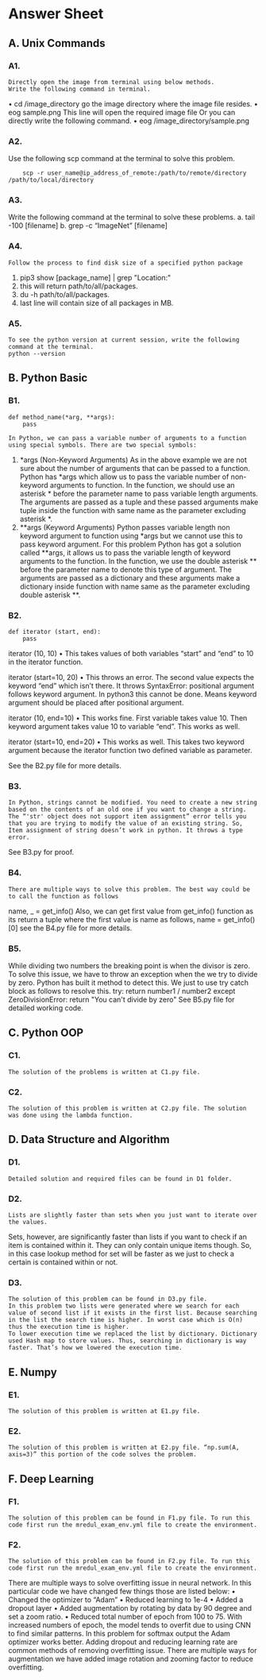 # Answer Sheet

## A.	Unix Commands
### A1.
	Directly open the image from terminal using below methods.
	Write the following command in terminal.
	
•	cd /image_directory
go the image directory where the image file resides. 
•	eog sample.png
This line will open the required image file
Or you can directly write the following command.
•	eog /image_directory/sample.png

### A2.
Use the following scp command at the terminal to solve this problem.
```
	scp -r user_name@ip_address_of_remote:/path/to/remote/directory /path/to/local/directory
```

### A3.
Write the following command at the terminal to solve these problems.
a.	tail -100 [filename]
b.	grep -c “ImageNet” [filename]
### A4.
	Follow the process to find disk size of a specified python package
1.	pip3 show [package_name] | grep "Location:"
2.	this will return path/to/all/packages.
3.	du -h path/to/all/packages.
4.	last line will contain size of all packages in MB.
### A5.
	To see the python version at current session, write the following command at the terminal.
	python --version


## B.	Python Basic
### B1.
	def method_name(*arg, **args):
    	pass
	
	In Python, we can pass a variable number of arguments to a function using special symbols. There are two special symbols:
1.	*args (Non-Keyword Arguments)
As in the above example we are not sure about the number of arguments that can be passed to a function. Python has *args which allow us to pass the variable number of non-keyword arguments to function.
In the function, we should use an asterisk * before the parameter name to pass variable length arguments. The arguments are passed as a tuple and these passed arguments make tuple inside the function with same name as the parameter excluding asterisk *.
2.	**args (Keyword Arguments)
Python passes variable length non keyword argument to function using *args but we cannot use this to pass keyword argument. For this problem Python has got a solution called **args, it allows us to pass the variable length of keyword arguments to the function.
In the function, we use the double asterisk ** before the parameter name to denote this type of argument. The arguments are passed as a dictionary and these arguments make a dictionary inside function with name same as the parameter excluding double asterisk **.

### B2.
	def iterator (start, end):
    	pass

iterator (10, 10)
•	This takes values of both variables “start” and “end” to 10 in the iterator function.

iterator (start=10, 20)
•	This throws an error. The second value expects the keyword “end” which isn’t there. It throws SyntaxError: positional argument follows keyword argument. In python3 this cannot be done. Means keyword argument should be placed after positional argument. 

iterator (10, end=10)
•	This works fine. First variable takes value 10. Then keyword argument takes value 10 to variable “end”. This works as well.

iterator (start=10, end=20)
•	This works as well. This takes two keyword argument because the iterator function two defined variable as parameter.

See the B2.py file for more details.

### B3.
	In Python, strings cannot be modified. You need to create a new string based on the contents of an old one if you want to change a string. The “'str' object does not support item assignment” error tells you that you are trying to modify the value of an existing string. So, Item assignment of string doesn’t work in python. It throws a type error.
See B3.py for proof.
### B4.
	There are multiple ways to solve this problem. The best way could be to call the function as follows 
name, _ = get_info()
Also, we can get first value from get_info() function as its return a tuple where the first value is name as follows,
name = get_info()[0]
see the B4.py file for more details.
### B5.
While dividing two numbers the breaking point is when the divisor is zero. To solve this issue, we have to throw an exception when the we try to divide by zero. Python has built it method to detect this. We just to use try catch block as follows to resolve this.
try:
        return number1 / number2
    except ZeroDivisionError:
        return "You can't divide by zero"
See B5.py file for detailed working code.

## C.	Python OOP
### C1. 
	The solution of the problems is written at C1.py file.
### C2.
	The solution of this problem is written at C2.py file. The solution was done using the lambda function.

## D.	Data Structure and Algorithm
### D1.
	Detailed solution and required files can be found in D1 folder.
### D2.
	Lists are slightly faster than sets when you just want to iterate over the values.
Sets, however, are significantly faster than lists if you want to check if an item is contained within it. They can only contain unique items though.
So, in this case lookup method for set will be faster as we just to check a certain is contained within or not.
### D3.
	The solution of this problem can be found in D3.py file. 
	In this problem two lists were generated where we search for each value of second list if it exists in the first list. Because searching in the list the search time is higher. In worst case which is O(n) thus the execution time is higher. 
	To lower execution time we replaced the list by dictionary. Dictionary used Hash map to store values. Thus, searching in dictionary is way faster. That’s how we lowered the execution time.

## E.	Numpy
### E1.
	The solution of this problem is written at E1.py file.
### E2.
	The solution of this problem is written at E2.py file. “np.sum(A, axis=3)” this portion of the code solves the problem.

## F.	Deep Learning
### F1.
	The solution of this problem can be found in F1.py file. To run this code first run the mredul_exam_env.yml file to create the environment. 
### F2.
	The solution of this problem can be found in F2.py file. To run this code first run the mredul_exam_env.yml file to create the environment.
There are multiple ways to solve overfitting issue in neural network. In this particular code we have changed few things those are listed below:
•	Changed the optimizer to “Adam”
•	Reduced learning to 1e-4
•	Added a dropout layer
•	Added augmentation by rotating by data by 90 degree and set a zoom ratio.
•	Reduced total number of epoch from 100 to 75.
With increased numbers of epoch, the model tends to overfit due to using CNN to find similar patterns. In this problem for softmax output the Adam optimizer works better. Adding dropout and reducing learning rate are common methods of removing overfitting issue. There are multiple ways for augmentation we have added image rotation and zooming factor to reduce overfitting.

